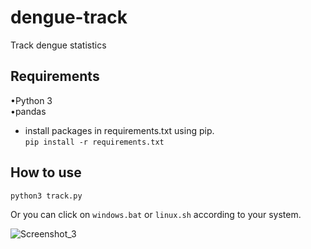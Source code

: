 # dengue-track
Track dengue statistics

## Requirements

•Python 3  
•pandas
- install packages in requirements.txt using pip.  
``pip install -r requirements.txt``

## How to use

````
python3 track.py

````
Or you can click on ``windows.bat`` or ``linux.sh`` according to your system.

![Screenshot_3](https://github.com/iW3ll/dengue-track/assets/84673115/d013760a-f491-414a-8507-3de2e868c244)



